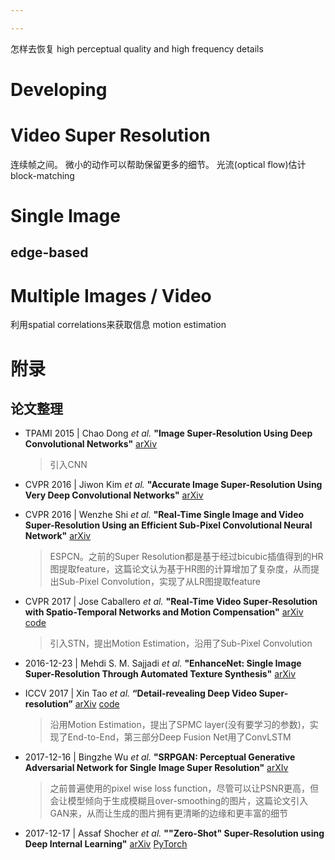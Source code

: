 ```yaml
---

---
```

怎样去恢复 high perceptual quality and high frequency details

# Developing

#
# Video Super Resolution

连续帧之间。
微小的动作可以帮助保留更多的细节。
光流(optical flow)估计
block-matching

# Single Image
## edge-based

# Multiple Images / Video
利用spatial correlations来获取信息
motion estimation

# 附录

## 论文整理
- TPAMI 2015 | Chao Dong *et al.* **"Image Super-Resolution Using Deep Convolutional Networks"** [arXiv](https://arxiv.org/abs/1501.00092)
    > 引入CNN

- CVPR 2016 | Jiwon Kim *et al.* **"Accurate Image Super-Resolution Using Very Deep Convolutional Networks"** [arXiv](https://arxiv.org/abs/1511.04587)

- CVPR 2016 | Wenzhe Shi *et al.* **"Real-Time Single Image and Video Super-Resolution Using an Efficient Sub-Pixel Convolutional Neural Network"** [arXiv](https://arxiv.org/abs/1609.05158)
    > ESPCN。之前的Super Resolution都是基于经过bicubic插值得到的HR图提取feature，这篇论文认为基于HR图的计算增加了复杂度，从而提出Sub-Pixel Convolution，实现了从LR图提取feature

- CVPR 2017 | Jose Caballero *et al.* **"Real-Time Video Super-Resolution with Spatio-Temporal Networks and Motion Compensation"** [arXiv](https://arxiv.org/abs/1611.05250) [code]()
    > 引入STN，提出Motion Estimation，沿用了Sub-Pixel Convolution

- 2016-12-23 | Mehdi S. M. Sajjadi *et al.* **"EnhanceNet: Single Image Super-Resolution Through Automated Texture Synthesis"** [arXiv](https://arxiv.org/abs/1612.07919)

- ICCV 2017 | Xin Tao *et al.* **“Detail-revealing Deep Video Super-resolution”** [arXiv](https://arxiv.org/abs/xxxx) [code](https://github.com/jiangsutx/SPMC_VideoSR)
    > 沿用Motion Estimation，提出了SPMC layer(没有要学习的参数)，实现了End-to-End，第三部分Deep Fusion Net用了ConvLSTM

- 2017-12-16 | Bingzhe Wu *et al.* **"SRPGAN: Perceptual Generative Adversarial Network for Single Image Super Resolution"** [arXIv](https://arxiv.org/abs/1712.05927)
    > 之前普遍使用的pixel wise loss function，尽管可以让PSNR更高，但会让模型倾向于生成模糊且over-smoothing的图片，这篇论文引入GAN来，从而让生成的图片拥有更清晰的边缘和更丰富的细节

- 2017-12-17 | Assaf Shocher *et al.* **""Zero-Shot" Super-Resolution using Deep Internal Learning"** [arXiv](https://arxiv.org/abs/1712.06087) [PyTorch]()